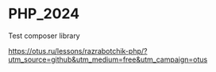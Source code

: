 # PHP_2024

Test composer library

https://otus.ru/lessons/razrabotchik-php/?utm_source=github&utm_medium=free&utm_campaign=otus
